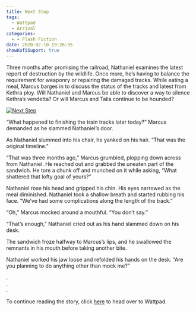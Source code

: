 ```yaml
---
title: Next Step
tags:
  - Wattpad
  - Arrival
categories:
  - - Flash Fiction
date: 2020-02-10 19:26:55
showKofiSuport: true
---
```


Three months after promising the railroad, Nathaniel examines the latest report of destruction by the wildlife. Once more, he’s having to balance the requirement for weaponry or repairing the damaged tracks. While eating a meal, Marcus barges in to discuss the status of the tracks and latest from Kethra ploy.<!-- more --> Will Nathaniel and Marcus be able to discover a way to silence Kethra’s vendetta? Or will Marcus and Talia continue to be hounded?

<div class="center">

[![Next Step](/images/covers/arrival.png "Next Step")](https://www.wattpad.com/827537284-arrival-next-step)

</div>

“What happened to finishing the train tracks later today?” Marcus demanded as he slammed Nathaniel’s door.

As Nathaniel slummed into his chair, he yanked on his hair. “That was the original timeline.”

“That was three months ago,” Marcus grumbled, plopping down across from Nathaniel. He reached out and grabbed the uneaten part of the sandwich. He tore a chunk off and munched on it while asking, “What shattered that lofty goal of yours?”

Nathaniel rose his head and gripped his chin. His eyes narrowed as the meal diminished. Nathaniel took a shallow breath and started rubbing his face. “We’ve had some complications along the length of the track.”

“Oh,” Marcus mocked around a mouthful. “You don’t say.”

“That’s enough,” Nathaniel cried out as his hand slammed down on his desk.

The sandwich froze halfway to Marcus’s lips, and he swallowed the remnants in his mouth before taking another bite.

Nathaniel worked his jaw loose and refolded his hands on the desk. “Are you planning to do anything other than mock me?”

<div class="center story-ellipses">

.</br>
.</br>
.</br>

</div>

<div class="center">

To continue reading the story, click [here](https://www.wattpad.com/827537284-arrival-next-step) to head over to Wattpad.

</div>